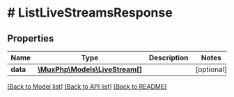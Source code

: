 # # ListLiveStreamsResponse

## Properties

Name | Type | Description | Notes
------------ | ------------- | ------------- | -------------
**data** | [**\MuxPhp\Models\LiveStream[]**](LiveStream.md) |  | [optional] 

[[Back to Model list]](../../README.md#documentation-for-models) [[Back to API list]](../../README.md#documentation-for-api-endpoints) [[Back to README]](../../README.md)


